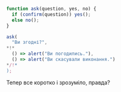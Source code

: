 
```js run
function ask(question, yes, no) {
  if (confirm(question)) yes();
  else no();
}

ask(
  "Ви згодні?",
*!*
  () => alert("Ви погодились."),
  () => alert("Ви скасували виконання.")
*/!*
);
```

Тепер все коротко і зрозуміло, правда?

